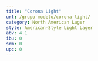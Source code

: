 ```yaml
---
title: "Corona Light"
url: /grupo-modelo/corona-light/
category: North American Lager
style: American-Style Light Lager
abv: 4.1
ibu: 0
srm: 0
upc: 0
---
```


